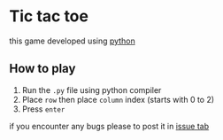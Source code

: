 # Tic tac toe

this game developed using [python](https://www.python.org/)

## How to play
1. Run the `.py` file using python compiler
2. Place `row` then place `column` index (starts with 0 to 2)
3. Press `enter`

if you encounter any bugs please to post it in [issue tab](https://github.com/EvanHendersonRichtByte/tic-tac-toe/issues)
